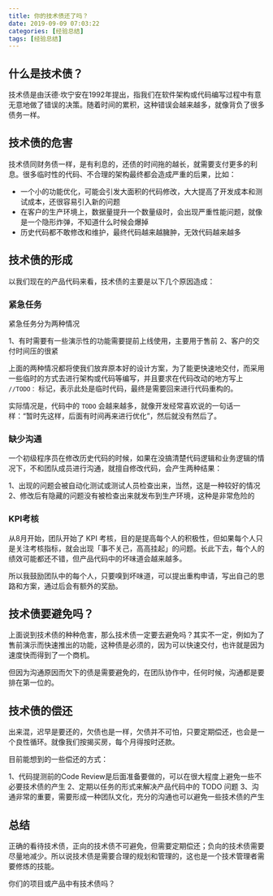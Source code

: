 ```yaml
---
title: 你的技术债还了吗？
date: 2019-09-09 07:03:22
categories: [经验总结]
tags: [经验总结]
---
```


## 什么是技术债？

技术债是由沃德·坎宁安在1992年提出，指我们在软件架构或代码编写过程中有意无意地做了错误的决策。随着时间的累积，这种错误会越来越多，就像背负了很多债务一样。

<!--more-->

## 技术债的危害

技术债同财务债一样，是有利息的，还债的时间拖的越长，就需要支付更多的利息。很多临时性的代码、不合理的架构最终都会造成严重的后果，比如：

* 一个小的功能优化，可能会引发大面积的代码修改，大大提高了开发成本和测试成本，还很容易引入新的问题
* 在客户的生产环境上，数据量提升一个数量级时，会出现严重性能问题，就像是一个隐形炸弹，不知道什么时候会爆掉
* 历史代码都不敢修改和维护，最终代码越来越臃肿，无效代码越来越多

## 技术债的形成

以我们现在的产品代码来看，技术债的主要是以下几个原因造成：

### 紧急任务

紧急任务分为两种情况

1、有时需要有一些演示性的功能需要提前上线使用，主要用于售前
2、客户的交付时间压的很紧

上面的两种情况都将使我们放弃原本好的设计方案，为了能更快速地交付，而采用一些临时的方式去进行架构或代码等编写，并且要求在代码改动的地方写上 `//TODO：` 标记，表示此处是临时代码，最终是需要回来进行代码重构的。

实际情况是，代码中的 `TODO` 会越来越多，就像开发经常喜欢说的一句话一样：“暂时先这样，后面有时间再来进行优化”，然后就没有然后了。

### 缺少沟通

一个初级程序员在修改历史代码的时候，如果在没搞清楚代码逻辑和业务逻辑的情况下，不和团队成员进行沟通，就擅自修改代码，会产生两种结果：

1、出现的问题会被自动化测试或测试人员检查出来，当然，这是一种较好的情况
2、修改后有隐藏的问题没有被检查出来就发布到生产环境，这种是非常危险的

### KPI考核

从8月开始，团队开始了 KPI 考核，目的是提高每个人的积极性，但如果每个人只是关注考核指标，就会出现「事不关己，高高挂起」的问题。长此下去，每个人的绩效可能都还不错，但产品代码中的坏味道会越来越多。

所以我鼓励团队中的每个人，只要嗅到坏味道，可以提出重构申请，写出自己的思路和方案，通过后会有额外的奖励。

## 技术债要避免吗？

上面说到技术债的种种危害，那么技术债一定要去避免吗？其实不一定，例如为了售前演示而快速推出的功能，这种债是必须的，因为可以快速交付，也许就是因为速度快而得到了一个商机。

但因为沟通原因而欠下的债是需要避免的，在团队协作中，任何时候，沟通都是要排在第一位的。

## 技术债的偿还

出来混，迟早是要还的，欠债也是一样，欠债并不可怕，只要定期偿还，也会是一个良性循环。就像我们按揭买房，每个月得按时还款。

目前能想到的一些偿还的方式：

1、代码提测前的Code Review是后面准备要做的，可以在很大程度上避免一些不必要技术债的产生
2、定期以任务的形式来解决产品代码中的 TODO 问题
3、沟通非常的重要，需要形成一种团队文化，充分的沟通也可以避免一些技术债的产生

## 总结

正确的看待技术债，正向的技术债不可避免，但需要定期偿还；负向的技术债需要尽量地减少。所以说技术债是需要合理的规划和管理的，这也是一个技术管理者需要修炼的技能。

你们的项目或产品中有技术债吗？


